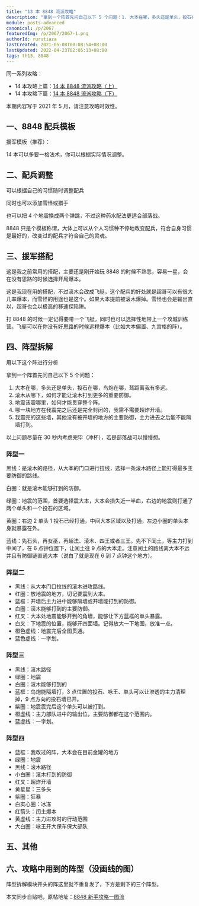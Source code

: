 ```yaml
---
title: "13 本 8848 流派攻略"
description: "拿到一个阵首先问自己以下 5 个问题：1. 大本在哪，多头还是单头，投石在哪，鸟炮在哪，驽距离我有多远。2. 滚木从哪下，如何才能让滚木打到更多的重要防御。3. 地震该震哪里，如何才能贯穿整个阵。4. 哪一块地方在我震完之后还是完全封闭的，我需不需要超炸开墙。"
module: posts-advanced
canonical: /p/2067
featuredImg: /p/2067/2067-1.png
authorId: rurutiaza
lastCreated: 2021-05-08T00:08:54+08:00
lastUpdated: 2022-04-23T02:05:13+08:00
tags: th13, 8848
---
```


同一系列攻略：

- 14 本攻略上篇：[14 本 8848 流派攻略（上）](/p/2393)
- 14 本攻略下篇：[14 本 8848 流派攻略（下）](/p/2490)

本期内容写于 2021 年 5 月，请注意攻略时效性。

<Pic src="/p/2067/2067-1.png" width="1200" height="600" alt="什么是 8848" />

## 一、8848 配兵模板

<Pic src="/p/2067/2067-2.png" width="1083" height="201" alt="8848 配兵模板" class="cp-img-troop-matching" />

援军模板（推荐）：

<Pic src="/p/2067/2067-3.png" width="735" height="187" alt="8848 援军模板" class="cp-img-troop-matching" />

14 本可以多要一格法术，你可以根据实际情况调整。

## 二、配兵调整

<Pic src="/p/2067/2067-4.png" width="1172" height="196" alt="8848 流派配兵 2" class="cp-img-troop-matching" />

可以根据自己的习惯随时调整配兵

<Pic src="/p/2067/2067-5.png" width="1434" height="201" alt="8848 流派配兵 3" class="cp-img-troop-matching" />

同时也可以添加雪怪或猎手

<Pic src="/p/2067/2067-6.png" width="550" height="198" alt="8848 流派法术" class="cp-img-troop-matching" />

也可以把 4 个地震换成两个弹跳，不过这种药水配法更适合部落战。

8848 只是个模板称谓，大体上可以从个人习惯种不停地改变配兵，符合自身习惯是最好的，改变过的配兵才符合自己的灵魂。

## 三、援军搭配

<Pic src="/p/2067/2067-6-1.png" width="728" height="186" alt="8848 流派援军搭配 1" class="cp-img-troop-matching" />

这是我之前常用的搭配，主要还是刚开始玩 8848 的时候不熟悉，容易一星，会在没有思路的时候选择开局爆本。

<Pic src="/p/2067/2067-7.png" width="868" height="185" alt="8848 流派援军搭配 2" class="cp-img-troop-matching" />

这是我现在用的搭配，不过滚木会改成飞艇，这个配兵的好处就是超哥可以有很大几率爆本，而雪怪的用途也是这个。如果大本提前被滚木爆掉。雪怪也会是输出直以，超哥也会以极高的移速探陷阱。

<Pic src="/p/2067/2067-8.png" width="747" height="286" alt="8848 流派援军搭配 3" />

打 8848 的时候一定记得要带一个飞艇，同时也可以选择性地带上一个攻城训练营。飞艇可以在你没有好思路的时候远程爆本（比如大本偏置、九宫格的阵）。

## 四、阵型拆解

用以下这个阵进行分析

<Pic src="/p/2067/2067-9-hd.jpg" width="2400" height="1080" alt="示例阵型" />

拿到一个阵首先问自己以下 5 个问题：

1. 大本在哪，多头还是单头，投石在哪，鸟炮在哪，驽距离我有多远。
2. 滚木从哪下，如何才能让滚木打到更多的重要防御。
3. 地震该震哪里，如何才能贯穿整个阵。
4. 哪一块地方在我震完之后还是完全封闭的，我需不需要超炸开墙。
5. 我震完的这些墙，其他没有被开墙的地方的主要防御，主力进去之后能不能隔墙打到。

以上问题尽量在 30 秒内考虑完毕（冲杯），若是部落战可以慢慢想。

### 阵型一

<Pic src="/p/2067/2067-10.png" width="2400" height="1080" alt="" />

黑线：是滚木的路径，从大本的门口进行拉线，选择一条滚木路径上能打得最多主要防御的路线。

白圈：就是滚木能够打到的防御。

绿圈：地震的范围，首要选择震大本，大本会损失近一半血，右边的地震则打通了两个单头和一个投石的区域。

黄圈：右边 2 单头 1 投石已经打通，中间大本区域以及打通，左边小圈的单头本身就暴露在外。

蓝线：先石头，再女巫，再超法、滚木、四王或者三王。先不下闰土，等主力打到中间了，在 6 点钟位置下，让闰土往 9 点的大本走。注意闰土的路线离大本不远并且有防御链直通大本（说白了就是现在 6 到 7 点钟这个地方）。

### 阵型二

<Pic src="/p/2067/2067-11.png" width="2400" height="1080" alt="阵型 1 分析" />

- 黑线：从大本门口拉线的滚木进攻路线。
- 红圈：放地震的地方，切记要震到大本。
- 蓝框：开墙后主力进中能够隔墙或开墙能打到的防御。
- 白圈：滚木能够打到的主要防御。
- 红叉：大本处地震能够开到的角墙，能够让下方蓝框的单头暴露。
- 白叉：下地震的位置，能够开四面墙。记得放大一下地图，放准一点。
- 橙色虚线：地震完后全图贯通。
- 蓝色虚线：一字划。

### 阵型三

<Pic src="/p/2067/2067-12.png" width="2400" height="1080" alt="阵型 2 分析" />

- 黑线：滚木路径
- 绿圈：地震
- 白圈：滚木能够打到的
- 蓝框：鸟炮能隔墙打，3 点位置的投石、咏王、单头可以让渗透的主力清理掉，9 点方向的投石墙已开。
- 紫圈：地震震完后这个单头可以被打到。
- 橙虚线：主力部队进中的输出位，主要防御都在这个范围内。
- 蓝虚线：一字划。

### 阵型四

<Pic src="/p/2067/2067-13.png" width="2400" height="1080" alt="阵型 3 分析" />

- 蓝框：我改过的阵，大本会在目前金罐的地方
- 绿圈：地震
- 黑线：滚木路径
- 小白圈：滚木打到的防御
- 红叉：超炸开墙
- 黄星星：三多头
- 紫圈：狂暴
- 白实心圈：冰冻
- 红箭头：闰土爆本
- 黄虚线：主力进攻时的行动范围
- 大白圈：咏王开大保车保大部队

## 五、其他

<Pic src="/p/2067/2067-14.png" width="1600" height="2400" alt="滚木最长存活时间：33 秒，前提是自己掉血。滚木能不能打到大本没关系，可以闰土收。滚木能打到大本的，尽可能地让她打爆大本。" maxWidth="533px" />

## 六、攻略中用到的阵型（没画线的图）

阵型拆解模块开头的阵这里就不重复发了，下方是剩下的三个阵型。

<Pic src="/p/2067/2067-15.jpg" width="2400" height="1080" alt="阵型二原图" />
<Pic src="/p/2067/2067-16.jpg" width="2400" height="1080" alt="阵型三原图" />
<Pic src="/p/2067/2067-17.jpg" width="2400" height="1080" alt="阵型四原图" />

<PostCopyright>

本文同步自贴吧，原帖地址：[8848 新手攻略一图流](https://tieba.baidu.com/p/7283924075)

</PostCopyright>